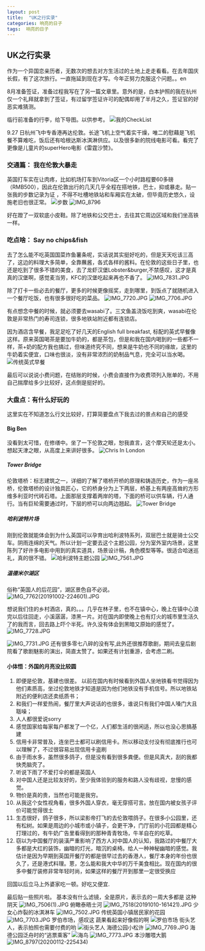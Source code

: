 ```yaml
---
layout: post
title:  "UK之行实录"
categories: 响亮的日子
tags:  响亮的日子
---
```


## UK之行实录

作为一个异国恋亲历者，无数次的想去对方生活过的土地上走走看看。在去年国庆长假，有了这次旅行。一直拖延到现在才写。今年正努力克服这个问题。。en

8月准备签证，准备过程我写在了另一篇文章里。意外的是，白本护照的我在杭州仅一个礼拜就拿到了签证，有过留学签证许可的配偶却用了半月之久，签证官的好恶实难猜测。

临行前准备的行李，给下导图。以供参考。
![我的CheckList](9EEB019F38894DD598775708D0D64FD5)

9.27 日杭州飞中专香港再达伦敦。长途飞机上空气着实干燥，唯二的慰藉是飞机餐不算难吃，饭后还有哈根达斯冰淇淋供应。以及很多新的院线电影可看。看完了更像是儿童片的superHero电影《雷霆沙赞》。

### 交通篇： 我在伦敦大暴走

英国打车实在让肉疼，比如机场打车到Vitoria区一个小时路程要60多磅（RMB500），因此在伦敦出行的几天几乎全程在搭地铁，巴士，抑或暴走。贴一张我的步数记录为证
，不得不吐槽地铁站和车厢实在太破，但毕竟历史悠久，设施老旧也很正常。
![步数](78AE4A70BF9749D0A1258E87900E05E1)
![IMG_8796](8F7D0C8900654CBF8CD64FED2E92A21A)

好在蹬了一双软底小皮鞋。除了地铁和公交巴士，去往其它周边区域和我们坐高铁一样。

### 吃点啥： Say no chips&fish
去了怎么能不吃英国国菜炸鱼薯条呢，实话说其实挺好吃的，但是天天吃该三高了，这边的料理大多简单，全靠蘸酱，各式各样的酱料。在伦敦的这些日子里，也还是吃到了很多不错的美食，去了龙虾汉堡Lobster&burger,不禁感叹，这才是真真的汉堡啊，感觉麦当劳，KFC的汉堡吃起来再也不香了。
![IMG_7831.JPG](https://i.loli.net/2020/01/12/YySUJTkiCl4vKgO.jpg "Burger&Lobster")

除了打卡一些必去的餐厅，更多的时候更像摇奖，走到哪里，到饭点了就随机进入一个餐厅吃饭，也有很多很好吃的菜品。
![IMG_7720.JPG](https://i.loli.net/2020/01/12/J7Sv1YgiaujyO3h.jpg)
![IMG_7706.JPG](https://i.loli.net/2020/01/12/4KXmhWrp8ze9NED.jpg)


有点想念中餐的时候，就必须要去wasabi了。三文鱼盖浇饭吃到爽，wasabi在伦敦是非常热门的寿司连锁，很多地铁站附近都有连锁店。

因为酒店含早餐，我足足吃了好几天的English full breakfast, 标配的英式早餐像这样。原来英国喝茶是要加牛奶的，都是茶包，但是和我在国内喝到的一些都不一样，茶+奶的配方我也搞过，但味道终究不同，想来是牛奶也不同的缘故，这里的牛奶着实便宜，口味也很淡，没有非常浓烈的奶制品气息，完全可以当水喝。
![传统英式早餐](https://i.loli.net/2020/01/12/3LgOeI2RUQGvwpD.jpg "传统英式早餐")


最后可以说说小费问题，在结账的时候，小费会直接作为收费项列入账单的，不用自己揣摩给多少比较好，这点倒是挺好的。


### 大盘点：有什么好玩的
这里实在不知道怎么行文比较好，打算简要盘点下我去过的景点和自己的感受

#### Big Ben
没看到太可惜，在修缮中。坐了一下伦敦之眼，恕我直言，这个摩天轮还是太小。想起天津之眼，从高度上来讲好很多。
![Chris In London](https://i.loli.net/2020/01/12/Tuh6tHr8MX1AfEo.jpg "Chris In London")


##### Tower Bridge
伦敦塔桥：标志建筑之一，详细的了解了塔桥开桥的原理和铸造历史，作为一座吊桥，伦敦塔桥的设计独具匠心，它的桥身分为上下两层，桥基上有两座高耸的方形维多利亚时代砖石塔。上面那层支撑着两岸的塔，下面的桥可以供车辆，行人通行。当有巨轮需要通过时，下层的桥可以向两边翘起。
![Tower Bridge](https://i.loli.net/2020/01/12/alpm23GCTAvwPNz.jpg "Tower Bridge")
##### 哈利波特片场 
刚到伦敦就能体会到为什么英国可以孕育出哈利波特系列，双层巴士就是骑士公交车。阴雨连绵的天气。所以计划一定要去这个主题公园，分为室外室内场景，这里陈列了好许多电影中用到的真实道具，场景设计稿，角色模型等等。很适合哈迷巡礼，真的很不错。
![哈利波特主题公园](https://i.loli.net/2020/01/12/K7Ls8S3MofO14el.jpg  "哈利波特主题公园")
![IMG_7561.JPG](https://i.loli.net/2020/01/12/FXhrg6Tci7GKlJL.jpg)

##### 温德米尔湖区
俗称“英国人的后花园”，湖区景色自不必说。
![IMG_7762(20191002-224601).JPG](https://i.loli.net/2020/01/12/HkJLhscgvYWwp3e.jpg)

想说我们住的乡村酒店，真的。。。几乎在林子里，也不在镇中心，晚上在镇中心浪完以后往回走，小溪潺潺，漆黑一片。对在国内即使晚上也有灯火的城市里生活久了的我而言，回去路上吓个半死。许久没有体会到黑暗又原始的感觉了。
![IMG_7728.JPG](https://i.loli.net/2020/01/12/otZsOeHlMwPGixp.jpg)

![IMG_7731.JPG](https://i.loli.net/2020/01/12/LfGYdupy3KMDWAX.jpg)
还有很多零七八碎的没有写,此外还很推荐歌剧，期间去皇后剧院看了歌剧魅影的演出，简直太赞了。如果还有计划重游，会考虑二刷。

#### 小体悟：外国的月亮没比较圆
1. 即便是伦敦，基建也很差。
以前在国内有时候看到外国人坐地铁看书觉得因为他们素质高，坐过伦敦地铁才知道是因为他们地铁没有手机信号。所以地铁站附近的便利店还卖纸质书；
2. 和我们一样爱热闹，餐厅里大声说话的也很多，谁说只有我们中国人嗓门大且聒噪；
3. 人人都很爱说sorry
4. 感觉国家给每家每户都发了一个亿，人们都生活的很闲适，所以也没心思搞基建
5. 信用卡非常普及，连坐巴士都可以刷信用卡。所以移动支付没有彻底推行也可以理解了，不过很容易出现信用卡盗刷
6. 由于雨水多，虽然很多鸽子，但是没有看到很多粪便。但是风真大，刮的我都快秃脑壳了。
7. 听说下雨了不爱打伞的都是英国人
8. 对中国人还是比较友好的，至少我体验到的服务和路人没有歧视，怠慢的感觉。
9. 物价是真的贵，当然也可能是我穷。
10. 从我这个女性视角看，很多外国人穿衣，毫无穿搭可言。放在国内被女孩子评价可能觉得很土
11. 生态很好，鸽子很多，所以梁影帝打飞的去伦敦喂鸽子。在很多小公园里，还有松树。如果是周边的小城市或小镇子，会更干净，门厅前的小花园都是精心打理过的，有牛奶广告里看得到的那种青青牧场，牛羊自在的吃草。
12. 窃以为中国餐厅的装潢严重影响了西方人对中国人的认知，我路过的中餐厅大多都是大红的装饰，幽暗的灯光，暗沉的桌椅。给人一种神秘幽暗的感觉。我估计是因为早期到英国开餐厅的都是很早过去的香港人，餐厅本身的年份也很久了，还是港式料理。蒽，怎么能和我大中华的万千美食相比。现在国内的很多中餐厅装修非常年轻时尚，如果这样的餐厅开到那里一定很受换应

回国以后立马上外婆家吃一顿。好吃又便宜.

最后贴一些照片啦。
基本没有什么滤镜，全是原片，表示去的一周大多都是 这种阴天
![IMG_7506(1).JPG](https://i.loli.net/2020/01/12/hC9pKEOvU2Fqf73.jpg)
俯瞰泰晤士河
![IMG_7518(20191010-161421).JPG](https://i.loli.net/2020/01/12/hc1xK8lGJdVqNXo.jpg)
少女心炸裂的冰淇淋车
![IMG_7502.JPG](https://i.loli.net/2020/01/12/XCDa6OtMZFSV91n.jpg)
传统英国小镇居民家的花园
![IMG_7703.JPG](https://i.loli.net/2020/01/12/vCSjGyHK4ktWus5.jpg)
罗伯市场，感叹这 蔬果看起来好像假的啊
![罗伯市场](6DC75D6E87DA4FA1A40A10EE3F297668)
街头艺人，表示拍照也需要付费的哟
![街头艺人](BE2D0D978B6A4C4593ADCE12B931650D)
海德公园小松许
![IMG_7769.JPG](https://i.loli.net/2020/01/12/2NenEc14ualg57L.jpg)
海德公园泛舟时的“逃票乘客”
![海鸟](9827BD0AB9D0402996F054239ACF60B7)
![IMG_7773.JPG](https://i.loli.net/2020/01/12/2hgde7yqalokU5Q.jpg)
本沙雕喂大鹅
![IMG_8797(20200112-225434)](F0D31FAFA0F6462893AE817E0AEF2C09)











